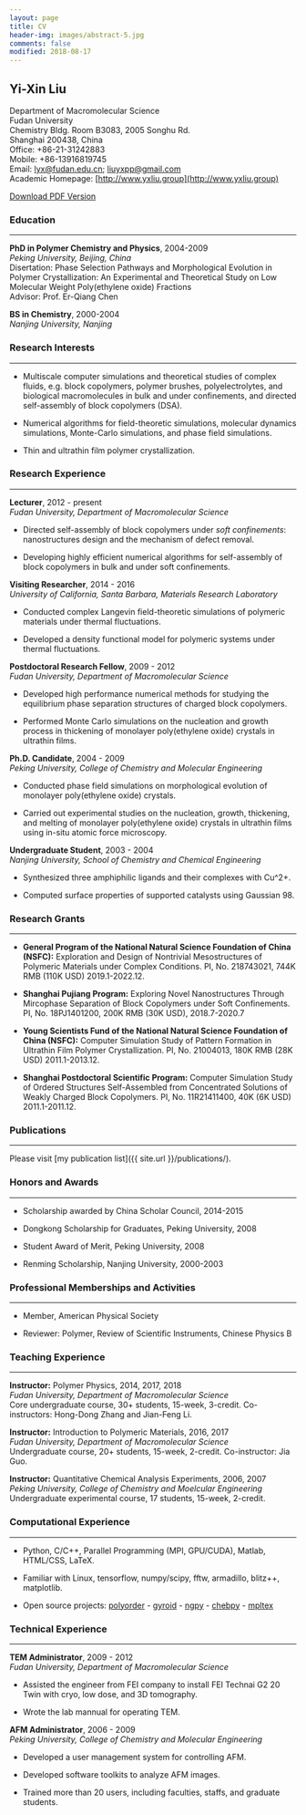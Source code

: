 ```yaml
---
layout: page
title: CV
header-img: images/abstract-5.jpg
comments: false
modified: 2018-08-17
---
```


## Yi-Xin Liu

Department of Macromolecular Science  
Fudan University  
Chemistry Bldg. Room B3083, 2005 Songhu Rd.  
Shanghai 200438, China  
Office: +86-21-31242883  
Mobile: +86-13916819745  
Email: lyx@fudan.edu.cn; liuyxpp@gmail.com  
Academic Homepage: [http://www.yxliu.group](http://www.yxliu.group)

<div markdown="0">
    <a href="{{ site.url }}/downloads/CV.pdf" class="btn btn-success">Download PDF Version</a>
</div>

### Education
-----

**PhD in Polymer Chemistry and Physics**, 2004-2009  
*Peking University, Beijing, China*  
Disertation: Phase Selection Pathways and Morphological Evolution in Polymer Crystallization: An Experimental and Theoretical Study on Low Molecular Weight Poly(ethylene oxide) Fractions  
Advisor: Prof. Er-Qiang Chen

**BS in Chemistry**, 2000-2004  
*Nanjing University, Nanjing*

### Research Interests
-----

- Multiscale computer simulations and theoretical studies of complex fluids, e.g. block copolymers, polymer brushes, polyelectrolytes, and biological macromolecules in bulk and under confinements, and directed self-assembly of block copolymers (DSA).

- Numerical algorithms for field-theoretic simulations, molecular dynamics simulations, Monte-Carlo simulations, and phase field simulations.

- Thin and ultrathin film polymer crystallization.

### Research Experience
-----

**Lecturer**, 2012 - present  
*Fudan University, Department of Macromolecular Science*

- Directed self-assembly of block copolymers under *soft confinements*: nanostructures design and the mechanism of defect removal.

- Developing highly efficient numerical algorithms for self-assembly of block copolymers in bulk and under soft confinements.

**Visiting Researcher**, 2014 - 2016  
*University of California, Santa Barbara, Materials Research Laboratory*

- Conducted complex Langevin field-theoretic simulations of polymeric materials under thermal fluctuations.

- Developed a density functional model for polymeric systems under thermal fluctuations.

**Postdoctoral Research Fellow**, 2009 - 2012  
*Fudan University, Department of Macromolecular Science*

- Developed high performance numerical methods for studying the equilibrium phase separation structures of charged block copolymers.

- Performed Monte Carlo simulations on the nucleation and growth process in thickening of monolayer poly(ethylene oxide) crystals in ultrathin films.

**Ph.D. Candidate**, 2004 - 2009  
*Peking University, College of Chemistry and Molecular Engineering*

- Conducted phase field simulations on morphological evolution of monolayer poly(ethylene oxide) crystals.

- Carried out experimental studies on the nucleation, growth, thickening, and melting of monolayer poly(ethylene oxide) crystals in ultrathin films using in-situ atomic force microscopy.

**Undergraduate Student**, 2003 - 2004  
*Nanjing University, School of Chemistry and Chemical Engineering*

- Synthesized three amphiphilic ligands and their complexes with Cu^2+.

- Computed surface properties of supported catalysts using Gaussian 98.

### Research Grants
-----

- **General Program of the National Natural Science Foundation of China (NSFC):** Exploration and Design of Nontrivial Mesostructures of Polymeric Materials under Complex Conditions. PI, No. 218743021, 744K RMB (110K USD) 2019.1-2022.12.

- **Shanghai Pujiang Program:** Exploring Novel Nanostructures Through Mircophase Separation of Block Copolymers under Soft Confinements. PI, No. 18PJ1401200, 200K RMB (30K USD), 2018.7-2020.7

- **Young Scientists Fund of the National Natural Science Foundation of China (NSFC):** Computer Simulation Study of Pattern Formation in Ultrathin Film Polymer Crystallization. PI, No. 21004013, 180K RMB (28K USD) 2011.1-2013.12.

- **Shanghai Postdoctoral Scientific Program:** Computer Simulation Study of Ordered Structures Self-Assembled from Concentrated Solutions of Weakly Charged Block Copolymers. PI, No. 11R21411400, 40K (6K USD) 2011.1-2011.12.

### Publications
-----

Please visit [my publication list]({{ site.url }}/publications/).

### Honors and Awards
-----

- Scholarship awarded by China Scholar Council, 2014-2015

- Dongkong Scholarship for Graduates, Peking University, 2008

- Student Award of Merit, Peking University, 2008

- Renming Scholarship, Nanjing University, 2000-2003

### Professional Memberships and Activities
-----

- Member, American Physical Society

- Reviewer: Polymer, Review of Scientific Instruments, Chinese Physics B

### Teaching Experience
-----

**Instructor:** Polymer Physics, 2014, 2017, 2018  
*Fudan University, Department of Macromolecular Science*  
Core undergraduate course, 30+ students, 15-week, 3-credit. Co-instructors: Hong-Dong Zhang and Jian-Feng Li.

**Instructor:** Introduction to Polymeric Materials, 2016, 2017  
*Fudan University, Department of Macromolecular Science*  
Undergraduate course, 20+ students, 15-week, 2-credit. Co-instructor: Jia Guo.

**Instructor:** Quantitative Chemical Analysis Experiments, 2006, 2007  
*Peking University, College of Chemistry and Moelcular Engineering*  
Undergraduate experimental course, 17 students, 15-week, 2-credit.

### Computational Experience
-----

- Python, C/C++, Parallel Programming (MPI, GPU/CUDA), Matlab, HTML/CSS, LaTeX.

- Familiar with Linux, tensorflow, numpy/scipy, fftw, armadillo, blitz++, matplotlib.

- Open source projects: [polyorder](https://github.com/liuyxpp/polyorder) - [gyroid](https://pypi.org/project/gyroid/) - [ngpy](https://pypi.org/project/ngpy/) - [chebpy](https://pypi.org/project/chebpy/) - [mpltex](https://pypi.org/project/mpltex/)

### Technical Experience
-----

**TEM Administrator**, 2009 - 2012  
*Fudan University, Department of Macromolecular Science*

- Assisted the engineer from FEI company to install FEI Technai G2 20 Twin with cryo, low dose, and 3D tomography.

- Wrote the lab mannual for operating TEM.

**AFM Administrator**, 2006 - 2009  
*Peking University, College of Chemistry and Molecular Engineering*

- Developed a user management system for controlling AFM.

- Developed software toolkits to analyze AFM images.

- Trained more than 20 users, including faculties, staffs, and graduate students.

